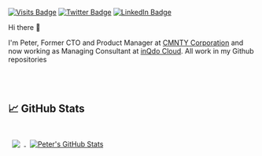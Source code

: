 [![Visits Badge](https://badges.pufler.dev/visits/peternijssen/peternijssen)](https://www.peternijssen.nl)
[![Twitter Badge](https://img.shields.io/badge/Twitter-Profile-informational?style=flat&logo=twitter&logoColor=white&color=1CA2F1)](https://twitter.com/ptnijssen)
[![LinkedIn Badge](https://img.shields.io/badge/LinkedIn-Profile-informational?style=flat&logo=linkedin&logoColor=white&color=0D76A8)](https://www.linkedin.com/in/ptnijssen)

Hi there 👋

I'm Peter, Former CTO and Product Manager at [CMNTY Corporation](https://www.cmnty.com) and now working as Managing Consultant at [inQdo Cloud](https://inqdo.com). All work in my Github repositories

<br />
<br />

## &#x1f4c8; GitHub Stats

<br>

<a href="https://github.com/peternijssen">
  <img align="center" style="margin:0.5rem" src="https://github-readme-stats.vercel.app/api/top-langs/?username=peternijssen&hide=html,css&title_color=ffffff&text_color=c9cacc&icon_color=4AB197&bg_color=1A2B34" />
</a>

<a href="https://github.com/peternijssen">
  <img align="center" style="margin:0.5rem" src="https://github-readme-stats.vercel.app/api?username=peternijssen&show_icons=true&line_height=27&count_private=true&title_color=ffffff&text_color=c9cacc&icon_color=4AB097&bg_color=1A2B34" alt="Peter's GitHub Stats" />
</a>

<br>
<br>
